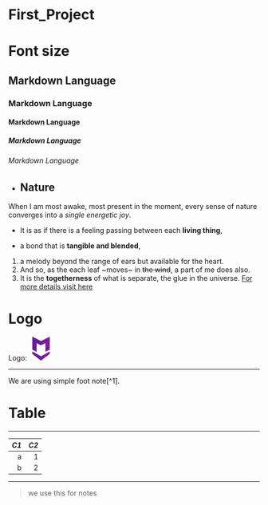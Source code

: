 # First_Project
# Font size
## Markdown Language
### Markdown Language

#### Markdown Language  
##### Markdown Language
###### Markdown Language
*  ## Nature
When I am most awake, most present in the moment,
every sense of nature converges into a *single energetic joy*.
* It is as if there is a feeling passing between each __living thing__, 
+ a bond that is **tangible and blended**,
1. a melody beyond the range of ears but available for the heart.
2. And so, as the each leaf ~moves~ in ~~the wind~~, a part of me does also.
3. It is the **togetherness** of what is separate, the glue in the universe.
[For more details visit here](https://www.google.com)
# Logo
Logo:
![inner text]( https://github.com/adam-p/markdown-here/raw/master/src/common/images/icon48.png)
___
We are using simple foot note[^1].
# Table
***
| *C1* | *C2* |
|-----:|-----:|      
| a    |  1   |
| b    |  2   |
***
> we use this for notes
